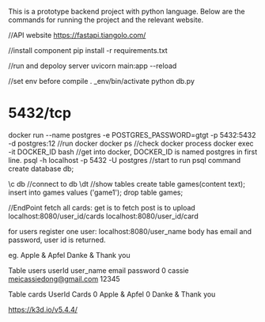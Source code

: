 This is a prototype backend project with python language.
Below are the commands for running the project and the relevant website.

//API website
https://fastapi.tiangolo.com/

//install component
pip install -r requirements.txt

//run and depoloy server
uvicorn main:app --reload

//set env before compile 
. _env/bin/activate
python db.py


# 5432/tcp
docker run --name postgres -e POSTGRES_PASSWORD=gtgt  -p 5432:5432  -d postgres:12 //run docker
docker ps //check docker process
docker exec -it DOCKER_ID bash //get into docker, DOCKER_ID is named postgres in first line.
psql -h localhost -p 5432 -U postgres //start to run psql command
create database db;

\c db //connect to db
\dt //show tables
create table games(content text);
insert into games values ('game1');
drop table games;

//EndPoint
fetch all cards:
get is to fetch
post is to upload
localhost:8080/user_id/cards
localhost:8080/user_id/card

for users
register one user:
localhost:8080/user_name
body has email and password, user id is returned.


eg. 
Apple & Apfel
Danke & Thank you

Table users
userId user_name email                        password
0       cassie    meicassiedong@gmail.com      12345

Table cards
UserId Cards
0       Apple & Apfel
0       Danke & Thank you

https://k3d.io/v5.4.4/